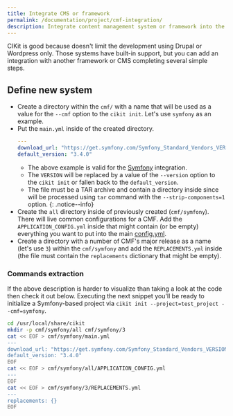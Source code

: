 ```yaml
---
title: Integrate CMS or framework
permalink: /documentation/project/cmf-integration/
description: Integrate content management system or framework into the CIKit.
---
```


CIKit is good because doesn't limit the development using Drupal or Wordpress only. Those systems have built-in support, but you can add an integration with another framework or CMS completing several simple steps.

## Define new system

- Create a directory within the `cmf/` with a name that will be used as a value for the `--cmf` option to the `cikit init`. Let's use `symfony` as an example.
- Put the `main.yml` inside of the created directory.
  ```yaml
  ---
  download_url: "https://get.symfony.com/Symfony_Standard_Vendors_VERSION.tgz"
  default_version: "3.4.0"
  ```
  - The above example is valid for the [Symfony](https://symfony.com/) integration.
  - The `VERSION` will be replaced by a value of the `--version` option to the `cikit init` or fallen back to the `default_version`.
  - The file must be a TAR archive and contain a directory inside since will be processed using `tar` command with the `--strip-components=1` option.
  {: .notice--info}
- Create the `all` directory inside of previously created (`cmf/symfony`). There will live common configurations for a CMF. Add the `APPLICATION_CONFIG.yml` inside that might contain (or be empty) everything you want to put into the main [config.yml](https://github.com/BR0kEN-/cikit/blob/master/cmf/all/.cikit/config.yml#L5).
- Create a directory with a number of CMF's major release as a name (let's use `3`) within the `cmf/symfony` and add the `REPLACEMENTS.yml` inside (the file must contain the `replacements` dictionary that might be empty).

### Commands extraction

If the above description is harder to visualize than taking a look at the code then check it out below. Executing the next snippet you'll be ready to initialize a Symfony-based project via `cikit init --project=test_project --cmf=symfony`.

```bash
cd /usr/local/share/cikit
mkdir -p cmf/symfony/all cmf/symfony/3
cat << EOF > cmf/symfony/main.yml
---
download_url: "https://get.symfony.com/Symfony_Standard_Vendors_VERSION.tgz"
default_version: "3.4.0"
EOF
cat << EOF > cmf/symfony/all/APPLICATION_CONFIG.yml
---
EOF
cat << EOF > cmf/symfony/3/REPLACEMENTS.yml
---
replacements: {}
EOF
```
